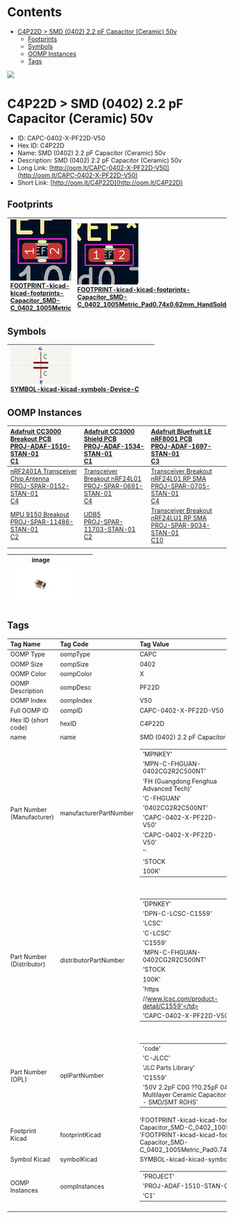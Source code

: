 



Contents
========

* [C4P22D > SMD (0402) 2.2 pF Capacitor (Ceramic) 50v](#c4p22d--smd-0402-22-pf-capacitor-ceramic-50v)
	* [Footprints](#footprints)
	* [Symbols](#symbols)
	* [OOMP Instances](#oomp-instances)
	* [Tags](#tags)
  
![][im]
# C4P22D > SMD (0402) 2.2 pF Capacitor (Ceramic) 50v

- ID: CAPC-0402-X-PF22D-V50
- Hex ID: C4P22D
- Name: SMD (0402) 2.2 pF Capacitor (Ceramic) 50v
- Description: SMD (0402) 2.2 pF Capacitor (Ceramic) 50v
- Long Link: [http://oom.lt/CAPC-0402-X-PF22D-V50](http://oom.lt/CAPC-0402-X-PF22D-V50)
- Short Link: [http://oom.lt/C4P22D](http://oom.lt/C4P22D)

## Footprints
  

|[![](https://raw.githubusercontent.com/oomlout/oomlout_OOMP_eda_V2/main/FOOTPRINT/kicad/kicad-footprints/Capacitor_SMD/C_0402_1005Metric/image_140.png)<br>FOOTPRINT-kicad-kicad-footprints-Capacitor_SMD-C_0402_1005Metric](https://github.com/oomlout/oomlout_OOMP_eda_V2/tree/main/FOOTPRINT/kicad/kicad-footprints/Capacitor_SMD/C_0402_1005Metric/)|[![](https://raw.githubusercontent.com/oomlout/oomlout_OOMP_eda_V2/main/FOOTPRINT/kicad/kicad-footprints/Capacitor_SMD/C_0402_1005Metric_Pad0.74x0.62mm_HandSolder/image_140.png)<br>FOOTPRINT-kicad-kicad-footprints-Capacitor_SMD-C_0402_1005Metric_Pad0.74x0.62mm_HandSolder](https://github.com/oomlout/oomlout_OOMP_eda_V2/tree/main/FOOTPRINT/kicad/kicad-footprints/Capacitor_SMD/C_0402_1005Metric_Pad0.74x0.62mm_HandSolder/)||
| :--- | :--- | :--- |

## Symbols
  

|[![](https://raw.githubusercontent.com/oomlout/oomlout_OOMP_eda_V2/main/SYMBOL/kicad/kicad-symbols/Device/C/image_140.png)<br>SYMBOL-kicad-kicad-symbols-Device-C](https://github.com/oomlout/oomlout_OOMP_eda_V2/tree/main/SYMBOL/kicad/kicad-symbols/Device/C/)|||
| :--- | :--- | :--- |

## OOMP Instances
  

|[Adafruit CC3000 Breakout PCB<br>PROJ-ADAF-1510-STAN-01<br>C1](https://github.com/oomlout/oomlout_OOMP_projects_V2/tree/main/PROJ/ADAF/1510/STAN/01/)|[Adafruit CC3000 Shield PCB<br>PROJ-ADAF-1534-STAN-01<br>C1](https://github.com/oomlout/oomlout_OOMP_projects_V2/tree/main/PROJ/ADAF/1534/STAN/01/)|[Adafruit Bluefruit LE nRF8001 PCB<br>PROJ-ADAF-1697-STAN-01<br>C3](https://github.com/oomlout/oomlout_OOMP_projects_V2/tree/main/PROJ/ADAF/1697/STAN/01/)|
| :--- | :--- | :--- |
|[nRF2401A Transceiver Chip Antenna<br>PROJ-SPAR-0152-STAN-01<br>C4](https://github.com/oomlout/oomlout_OOMP_projects_V2/tree/main/PROJ/SPAR/0152/STAN/01/)|[Transceiver Breakout nRF24L01<br>PROJ-SPAR-0691-STAN-01<br>C4](https://github.com/oomlout/oomlout_OOMP_projects_V2/tree/main/PROJ/SPAR/0691/STAN/01/)|[Transceiver Breakout nRF24L01 RP SMA<br>PROJ-SPAR-0705-STAN-01<br>C4](https://github.com/oomlout/oomlout_OOMP_projects_V2/tree/main/PROJ/SPAR/0705/STAN/01/)|
|[MPU 9150 Breakout<br>PROJ-SPAR-11486-STAN-01<br>C2](https://github.com/oomlout/oomlout_OOMP_projects_V2/tree/main/PROJ/SPAR/11486/STAN/01/)|[UDB5<br>PROJ-SPAR-11703-STAN-01<br>C2](https://github.com/oomlout/oomlout_OOMP_projects_V2/tree/main/PROJ/SPAR/11703/STAN/01/)|[Transceiver Breakout nRF24LU1 RP SMA<br>PROJ-SPAR-9034-STAN-01<br>C10](https://github.com/oomlout/oomlout_OOMP_projects_V2/tree/main/PROJ/SPAR/9034/STAN/01/)|
||||
  

|image<br>[![](https://raw.githubusercontent.com/oomlout/oomlout_OOMP_parts_V2/main/CAPC/0402/X/PF22D/V50/image_140.jpg)](https://github.com/oomlout/oomlout_OOMP_parts_V2/tree/main/CAPC/0402/X/PF22D/V50/image.jpg)||||
| :---: | :---: | :---: | :---: |

## Tags
  

|Tag Name|Tag Code|Tag Value|
| :--- | :--- | :--- |
|OOMP Type|oompType|CAPC|
|OOMP Size|oompSize|0402|
|OOMP Color|oompColor|X|
|OOMP Description|oompDesc|PF22D|
|OOMP Index|oompIndex|V50|
|Full OOMP ID|oompID|CAPC-0402-X-PF22D-V50|
|Hex ID (short code)|hexID|C4P22D|
|name|name|SMD (0402) 2.2 pF Capacitor (Ceramic) 50v|
|Part Number (Manufacturer)|manufacturerPartNumber|<table><tr><td>'MPNKEY'</td></tr><tr><td> 'MPN-C-FHGUAN-0402CG2R2C500NT'</td><td> 'MANUFACTURER'</td></tr><tr><td> 'FH (Guangdong Fenghua Advanced Tech)'</td><td> 'MANUCODE'</td></tr><tr><td> 'C-FHGUAN'</td><td> 'MPN'</td></tr><tr><td> '0402CG2R2C500NT'</td><td> 'OOMPIDPARTIAL'</td></tr><tr><td> 'CAPC-0402-X-PF22D-V50'</td><td> 'OOMPID'</td></tr><tr><td> 'CAPC-0402-X-PF22D-V50'</td><td> 'LINK'</td></tr><tr><td> ''</td><td> 'tags'</td></tr><tr><td> 'STOCK</td></tr><tr><td>100K'</td></tr></table></td><td> <table><tr><td>'MPNKEY'</td></tr><tr><td> 'MPN-C-MURATA-GRM1555C1H2R2CD01D'</td><td> 'MANUFACTURER'</td></tr><tr><td> 'Murata Electronics'</td><td> 'MANUCODE'</td></tr><tr><td> 'C-MURATA'</td><td> 'MPN'</td></tr><tr><td> 'GRM1555C1H2R2CD01D'</td><td> 'OOMPIDPARTIAL'</td></tr><tr><td> 'CAPC-0402-X-PF22D-V50'</td><td> 'OOMPID'</td></tr><tr><td> 'CAPC-0402-X-PF22D-V50'</td><td> 'LINK'</td></tr><tr><td> ''</td><td> 'tags'</td></tr><tr><td> </td></tr></table></td><td> <table><tr><td>'MPNKEY'</td></tr><tr><td> 'MPN-C-MURATA-GJM1555C1H2R2CB01D'</td><td> 'MANUFACTURER'</td></tr><tr><td> 'Murata Electronics'</td><td> 'MANUCODE'</td></tr><tr><td> 'C-MURATA'</td><td> 'MPN'</td></tr><tr><td> 'GJM1555C1H2R2CB01D'</td><td> 'OOMPIDPARTIAL'</td></tr><tr><td> 'CAPC-0402-X-PF22D-V50'</td><td> 'OOMPID'</td></tr><tr><td> 'CAPC-0402-X-PF22D-V50'</td><td> 'LINK'</td></tr><tr><td> ''</td><td> 'tags'</td></tr><tr><td> 'STOCK</td></tr><tr><td>1K'</td></tr></table></td><td> <table><tr><td>'MPNKEY'</td></tr><tr><td> 'MPN-C-MURATA-GRM1555C1H2R2CA01D'</td><td> 'MANUFACTURER'</td></tr><tr><td> 'Murata Electronics'</td><td> 'MANUCODE'</td></tr><tr><td> 'C-MURATA'</td><td> 'MPN'</td></tr><tr><td> 'GRM1555C1H2R2CA01D'</td><td> 'OOMPIDPARTIAL'</td></tr><tr><td> 'CAPC-0402-X-PF22D-V50'</td><td> 'OOMPID'</td></tr><tr><td> 'CAPC-0402-X-PF22D-V50'</td><td> 'LINK'</td></tr><tr><td> ''</td><td> 'tags'</td></tr><tr><td> 'STOCK</td></tr><tr><td>10K'</td></tr></table></td><td> <table><tr><td>'MPNKEY'</td></tr><tr><td> 'MPN-C-MURATA-GJM1555C1H2R2WB01D'</td><td> 'MANUFACTURER'</td></tr><tr><td> 'Murata Electronics'</td><td> 'MANUCODE'</td></tr><tr><td> 'C-MURATA'</td><td> 'MPN'</td></tr><tr><td> 'GJM1555C1H2R2WB01D'</td><td> 'OOMPIDPARTIAL'</td></tr><tr><td> 'CAPC-0402-X-PF22D-V50'</td><td> 'OOMPID'</td></tr><tr><td> 'CAPC-0402-X-PF22D-V50'</td><td> 'LINK'</td></tr><tr><td> ''</td><td> 'tags'</td></tr><tr><td> </td></tr></table></td><td> <table><tr><td>'MPNKEY'</td></tr><tr><td> 'MPN-C-EYANGS-C0402C0G2R2C500NTB'</td><td> 'MANUFACTURER'</td></tr><tr><td> 'EYANG(Shenzhen Eyang Tech Development)'</td><td> 'MANUCODE'</td></tr><tr><td> 'C-EYANGS'</td><td> 'MPN'</td></tr><tr><td> 'C0402C0G2R2C500NTB'</td><td> 'OOMPIDPARTIAL'</td></tr><tr><td> 'CAPC-0402-X-PF22D-V50'</td><td> 'OOMPID'</td></tr><tr><td> 'CAPC-0402-X-PF22D-V50'</td><td> 'LINK'</td></tr><tr><td> ''</td><td> 'tags'</td></tr><tr><td> 'STOCK</td></tr><tr><td>1K'</td></tr></table></td><td> <table><tr><td>'MPNKEY'</td></tr><tr><td> 'MPN-C-KEMET-C0402C229C5GAC7867'</td><td> 'MANUFACTURER'</td></tr><tr><td> 'KEMET'</td><td> 'MANUCODE'</td></tr><tr><td> 'C-KEMET'</td><td> 'MPN'</td></tr><tr><td> 'C0402C229C5GAC7867'</td><td> 'OOMPIDPARTIAL'</td></tr><tr><td> 'CAPC-0402-X-PF22D-V50'</td><td> 'OOMPID'</td></tr><tr><td> 'CAPC-0402-X-PF22D-V50'</td><td> 'LINK'</td></tr><tr><td> ''</td><td> 'tags'</td></tr><tr><td> 'STOCK</td></tr><tr><td>1K'</td></tr></table></td><td> <table><tr><td>'MPNKEY'</td></tr><tr><td> 'MPN-C-DARFON-C1005NP0229CGTS'</td><td> 'MANUFACTURER'</td></tr><tr><td> 'Darfon Elec'</td><td> 'MANUCODE'</td></tr><tr><td> 'C-DARFON'</td><td> 'MPN'</td></tr><tr><td> 'C1005NP0229CGTS'</td><td> 'OOMPIDPARTIAL'</td></tr><tr><td> 'CAPC-0402-X-PF22D-V50'</td><td> 'OOMPID'</td></tr><tr><td> 'CAPC-0402-X-PF22D-V50'</td><td> 'LINK'</td></tr><tr><td> ''</td><td> 'tags'</td></tr><tr><td> </td></tr></table></td><td> <table><tr><td>'MPNKEY'</td></tr><tr><td> 'MPN-C-SAMSUN-CL05C2R2CB5NNNC'</td><td> 'MANUFACTURER'</td></tr><tr><td> 'Samsung Electro-Mechanics'</td><td> 'MANUCODE'</td></tr><tr><td> 'C-SAMSUN'</td><td> 'MPN'</td></tr><tr><td> 'CL05C2R2CB5NNNC'</td><td> 'OOMPIDPARTIAL'</td></tr><tr><td> 'CAPC-0402-X-PF22D-V50'</td><td> 'OOMPID'</td></tr><tr><td> 'CAPC-0402-X-PF22D-V50'</td><td> 'LINK'</td></tr><tr><td> ''</td><td> 'tags'</td></tr><tr><td> </td></tr></table></td><td> <table><tr><td>'MPNKEY'</td></tr><tr><td> 'MPN-C-MURATA-GRM1555C1H2R2WA01D'</td><td> 'MANUFACTURER'</td></tr><tr><td> 'Murata Electronics'</td><td> 'MANUCODE'</td></tr><tr><td> 'C-MURATA'</td><td> 'MPN'</td></tr><tr><td> 'GRM1555C1H2R2WA01D'</td><td> 'OOMPIDPARTIAL'</td></tr><tr><td> 'CAPC-0402-X-PF22D-V50'</td><td> 'OOMPID'</td></tr><tr><td> 'CAPC-0402-X-PF22D-V50'</td><td> 'LINK'</td></tr><tr><td> ''</td><td> 'tags'</td></tr><tr><td> </td></tr></table></td><td> <table><tr><td>'MPNKEY'</td></tr><tr><td> 'MPN-C-WALSIN-RF15N2R2A500CT'</td><td> 'MANUFACTURER'</td></tr><tr><td> 'Walsin Tech Corp'</td><td> 'MANUCODE'</td></tr><tr><td> 'C-WALSIN'</td><td> 'MPN'</td></tr><tr><td> 'RF15N2R2A500CT'</td><td> 'OOMPIDPARTIAL'</td></tr><tr><td> 'CAPC-0402-X-PF22D-V50'</td><td> 'OOMPID'</td></tr><tr><td> 'CAPC-0402-X-PF22D-V50'</td><td> 'LINK'</td></tr><tr><td> ''</td><td> 'tags'</td></tr><tr><td> </td></tr></table></td><td> <table><tr><td>'MPNKEY'</td></tr><tr><td> 'MPN-C-YAGEO-CC0402CRNPO9BN2R2'</td><td> 'MANUFACTURER'</td></tr><tr><td> 'YAGEO'</td><td> 'MANUCODE'</td></tr><tr><td> 'C-YAGEO'</td><td> 'MPN'</td></tr><tr><td> 'CC0402CRNPO9BN2R2'</td><td> 'OOMPIDPARTIAL'</td></tr><tr><td> 'CAPC-0402-X-PF22D-V50'</td><td> 'OOMPID'</td></tr><tr><td> 'CAPC-0402-X-PF22D-V50'</td><td> 'LINK'</td></tr><tr><td> ''</td><td> 'tags'</td></tr><tr><td> 'STOCK</td></tr><tr><td>10K'</td></tr></table></td><td> <table><tr><td>'MPNKEY'</td></tr><tr><td> 'MPN-C-DARFON-C1005NP0229CGT'</td><td> 'MANUFACTURER'</td></tr><tr><td> 'Darfon Elec'</td><td> 'MANUCODE'</td></tr><tr><td> 'C-DARFON'</td><td> 'MPN'</td></tr><tr><td> 'C1005NP0229CGT'</td><td> 'OOMPIDPARTIAL'</td></tr><tr><td> 'CAPC-0402-X-PF22D-V50'</td><td> 'OOMPID'</td></tr><tr><td> 'CAPC-0402-X-PF22D-V50'</td><td> 'LINK'</td></tr><tr><td> ''</td><td> 'tags'</td></tr><tr><td> 'STOCK</td></tr><tr><td>1K'</td></tr></table></td><td> <table><tr><td>'MPNKEY'</td></tr><tr><td> 'MPN-C-WALSIN-MT15N2R2C500CT'</td><td> 'MANUFACTURER'</td></tr><tr><td> 'Walsin Tech Corp'</td><td> 'MANUCODE'</td></tr><tr><td> 'C-WALSIN'</td><td> 'MPN'</td></tr><tr><td> 'MT15N2R2C500CT'</td><td> 'OOMPIDPARTIAL'</td></tr><tr><td> 'CAPC-0402-X-PF22D-V50'</td><td> 'OOMPID'</td></tr><tr><td> 'CAPC-0402-X-PF22D-V50'</td><td> 'LINK'</td></tr><tr><td> ''</td><td> 'tags'</td></tr><tr><td> 'STOCK</td></tr><tr><td>1K'</td></tr></table></td><td> <table><tr><td>'MPNKEY'</td></tr><tr><td> 'MPN-C-WALSIN-0402N2R2C500CT'</td><td> 'MANUFACTURER'</td></tr><tr><td> 'Walsin Tech Corp'</td><td> 'MANUCODE'</td></tr><tr><td> 'C-WALSIN'</td><td> 'MPN'</td></tr><tr><td> '0402N2R2C500CT'</td><td> 'OOMPIDPARTIAL'</td></tr><tr><td> 'CAPC-0402-X-PF22D-V50'</td><td> 'OOMPID'</td></tr><tr><td> 'CAPC-0402-X-PF22D-V50'</td><td> 'LINK'</td></tr><tr><td> ''</td><td> 'tags'</td></tr><tr><td> 'STOCK</td></tr><tr><td>1K'</td></tr></table></td><td> <table><tr><td>'MPNKEY'</td></tr><tr><td> 'MPN-C-WALSIN-RF15N2R2C500CT'</td><td> 'MANUFACTURER'</td></tr><tr><td> 'Walsin Tech Corp'</td><td> 'MANUCODE'</td></tr><tr><td> 'C-WALSIN'</td><td> 'MPN'</td></tr><tr><td> 'RF15N2R2C500CT'</td><td> 'OOMPIDPARTIAL'</td></tr><tr><td> 'CAPC-0402-X-PF22D-V50'</td><td> 'OOMPID'</td></tr><tr><td> 'CAPC-0402-X-PF22D-V50'</td><td> 'LINK'</td></tr><tr><td> ''</td><td> 'tags'</td></tr><tr><td> 'STOCK</td></tr><tr><td>1K'</td></tr></table></td><td> <table><tr><td>'MPNKEY'</td></tr><tr><td> 'MPN-C-TAIYOY-UMK105CG2R2CV-F'</td><td> 'MANUFACTURER'</td></tr><tr><td> 'Taiyo Yuden'</td><td> 'MANUCODE'</td></tr><tr><td> 'C-TAIYOY'</td><td> 'MPN'</td></tr><tr><td> 'UMK105CG2R2CV-F'</td><td> 'OOMPIDPARTIAL'</td></tr><tr><td> 'CAPC-0402-X-PF22D-V50'</td><td> 'OOMPID'</td></tr><tr><td> 'CAPC-0402-X-PF22D-V50'</td><td> 'LINK'</td></tr><tr><td> ''</td><td> 'tags'</td></tr><tr><td> </td></tr></table></td><td> <table><tr><td>'MPNKEY'</td></tr><tr><td> 'MPN-C-YAGEO-CQ0402CRNPO9BN2R2'</td><td> 'MANUFACTURER'</td></tr><tr><td> 'YAGEO'</td><td> 'MANUCODE'</td></tr><tr><td> 'C-YAGEO'</td><td> 'MPN'</td></tr><tr><td> 'CQ0402CRNPO9BN2R2'</td><td> 'OOMPIDPARTIAL'</td></tr><tr><td> 'CAPC-0402-X-PF22D-V50'</td><td> 'OOMPID'</td></tr><tr><td> 'CAPC-0402-X-PF22D-V50'</td><td> 'LINK'</td></tr><tr><td> ''</td><td> 'tags'</td></tr><tr><td> 'STOCK</td></tr><tr><td>1K'</td></tr></table></td><td> <table><tr><td>'MPNKEY'</td></tr><tr><td> 'MPN-C-MURATA-GCM1555C1H2R2WA16D'</td><td> 'MANUFACTURER'</td></tr><tr><td> 'Murata Electronics'</td><td> 'MANUCODE'</td></tr><tr><td> 'C-MURATA'</td><td> 'MPN'</td></tr><tr><td> 'GCM1555C1H2R2WA16D'</td><td> 'OOMPIDPARTIAL'</td></tr><tr><td> 'CAPC-0402-X-PF22D-V50'</td><td> 'OOMPID'</td></tr><tr><td> 'CAPC-0402-X-PF22D-V50'</td><td> 'LINK'</td></tr><tr><td> ''</td><td> 'tags'</td></tr><tr><td> 'STOCK</td></tr><tr><td>10K'</td></tr></table></td><td> <table><tr><td>'MPNKEY'</td></tr><tr><td> 'MPN-C-PSAPRO-FN15N2R2C500PNG'</td><td> 'MANUFACTURER'</td></tr><tr><td> 'PSA(Prosperity Dielectrics)'</td><td> 'MANUCODE'</td></tr><tr><td> 'C-PSAPRO'</td><td> 'MPN'</td></tr><tr><td> 'FN15N2R2C500PNG'</td><td> 'OOMPIDPARTIAL'</td></tr><tr><td> 'CAPC-0402-X-PF22D-V50'</td><td> 'OOMPID'</td></tr><tr><td> 'CAPC-0402-X-PF22D-V50'</td><td> 'LINK'</td></tr><tr><td> ''</td><td> 'tags'</td></tr><tr><td> 'STOCK</td></tr><tr><td>1K'</td></tr></table></td><td> <table><tr><td>'MPNKEY'</td></tr><tr><td> 'MPN-C-KEMET-C0402C229C5GAC3112'</td><td> 'MANUFACTURER'</td></tr><tr><td> 'KEMET'</td><td> 'MANUCODE'</td></tr><tr><td> 'C-KEMET'</td><td> 'MPN'</td></tr><tr><td> 'C0402C229C5GAC3112'</td><td> 'OOMPIDPARTIAL'</td></tr><tr><td> 'CAPC-0402-X-PF22D-V50'</td><td> 'OOMPID'</td></tr><tr><td> 'CAPC-0402-X-PF22D-V50'</td><td> 'LINK'</td></tr><tr><td> ''</td><td> 'tags'</td></tr><tr><td> </td></tr></table></td><td> <table><tr><td>'MPNKEY'</td></tr><tr><td> 'MPN-C-KEMET-C0402C229J5GAC7867'</td><td> 'MANUFACTURER'</td></tr><tr><td> 'KEMET'</td><td> 'MANUCODE'</td></tr><tr><td> 'C-KEMET'</td><td> 'MPN'</td></tr><tr><td> 'C0402C229J5GAC7867'</td><td> 'OOMPIDPARTIAL'</td></tr><tr><td> 'CAPC-0402-X-PF22D-V50'</td><td> 'OOMPID'</td></tr><tr><td> 'CAPC-0402-X-PF22D-V50'</td><td> 'LINK'</td></tr><tr><td> ''</td><td> 'tags'</td></tr><tr><td> </td></tr></table></td><td> <table><tr><td>'MPNKEY'</td></tr><tr><td> 'MPN-C-VIIYON-V2R2C0402COG500NBT'</td><td> 'MANUFACTURER'</td></tr><tr><td> 'VIIYONG'</td><td> 'MANUCODE'</td></tr><tr><td> 'C-VIIYON'</td><td> 'MPN'</td></tr><tr><td> 'V2R2C0402COG500NBT'</td><td> 'OOMPIDPARTIAL'</td></tr><tr><td> 'CAPC-0402-X-PF22D-V50'</td><td> 'OOMPID'</td></tr><tr><td> 'CAPC-0402-X-PF22D-V50'</td><td> 'LINK'</td></tr><tr><td> ''</td><td> 'tags'</td></tr><tr><td> </td></tr></table></td><td> <table><tr><td>'MPNKEY'</td></tr><tr><td> 'MPN-C-TDK-CGA2B2C0G1H2R2CT0Y0F'</td><td> 'MANUFACTURER'</td></tr><tr><td> 'TDK'</td><td> 'MANUCODE'</td></tr><tr><td> 'C-TDK'</td><td> 'MPN'</td></tr><tr><td> 'CGA2B2C0G1H2R2CT0Y0F'</td><td> 'OOMPIDPARTIAL'</td></tr><tr><td> 'CAPC-0402-X-PF22D-V50'</td><td> 'OOMPID'</td></tr><tr><td> 'CAPC-0402-X-PF22D-V50'</td><td> 'LINK'</td></tr><tr><td> ''</td><td> 'tags'</td></tr><tr><td> 'STOCK</td></tr><tr><td>1K'</td></tr></table></td><td> <table><tr><td>'MPNKEY'</td></tr><tr><td> 'MPN-C-VISHAY-VJ0402A2R2CLAAJ32'</td><td> 'MANUFACTURER'</td></tr><tr><td> 'Vishay Intertech'</td><td> 'MANUCODE'</td></tr><tr><td> 'C-VISHAY'</td><td> 'MPN'</td></tr><tr><td> 'VJ0402A2R2CLAAJ32'</td><td> 'OOMPIDPARTIAL'</td></tr><tr><td> 'CAPC-0402-X-PF22D-V50'</td><td> 'OOMPID'</td></tr><tr><td> 'CAPC-0402-X-PF22D-V50'</td><td> 'LINK'</td></tr><tr><td> ''</td><td> 'tags'</td></tr><tr><td> </td></tr></table></td><td> <table><tr><td>'MPNKEY'</td></tr><tr><td> 'MPN-C-MURATA-GJM1555C1H2R2GB01D'</td><td> 'MANUFACTURER'</td></tr><tr><td> 'Murata Electronics'</td><td> 'MANUCODE'</td></tr><tr><td> 'C-MURATA'</td><td> 'MPN'</td></tr><tr><td> 'GJM1555C1H2R2GB01D'</td><td> 'OOMPIDPARTIAL'</td></tr><tr><td> 'CAPC-0402-X-PF22D-V50'</td><td> 'OOMPID'</td></tr><tr><td> 'CAPC-0402-X-PF22D-V50'</td><td> 'LINK'</td></tr><tr><td> ''</td><td> 'tags'</td></tr><tr><td> </td></tr></table>|
|Part Number (Distributor)|distributorPartNumber|<table><tr><td>'DPNKEY'</td></tr><tr><td> 'DPN-C-LCSC-C1559'</td><td> 'DISTRIBUTOR'</td></tr><tr><td> 'LCSC'</td><td> 'DISTRCODE'</td></tr><tr><td> 'C-LCSC'</td><td> 'DPN'</td></tr><tr><td> 'C1559'</td><td> 'MPN'</td></tr><tr><td> 'MPN-C-FHGUAN-0402CG2R2C500NT'</td><td> 'TAGS'</td></tr><tr><td> 'STOCK</td></tr><tr><td>100K'</td><td> 'LINK'</td></tr><tr><td> 'https</td></tr><tr><td>//www.lcsc.com/product-detail/C1559'</td><td> 'OOMPID'</td></tr><tr><td> 'CAPC-0402-X-PF22D-V50'</td></tr></table></td><td> <table><tr><td>'DPNKEY'</td></tr><tr><td> 'DPN-C-LCSC-C18219'</td><td> 'DISTRIBUTOR'</td></tr><tr><td> 'LCSC'</td><td> 'DISTRCODE'</td></tr><tr><td> 'C-LCSC'</td><td> 'DPN'</td></tr><tr><td> 'C18219'</td><td> 'MPN'</td></tr><tr><td> 'MPN-C-MURATA-GRM1555C1H2R2CD01D'</td><td> 'TAGS'</td></tr><tr><td> </td><td> 'LINK'</td></tr><tr><td> 'https</td></tr><tr><td>//www.lcsc.com/product-detail/C18219'</td><td> 'OOMPID'</td></tr><tr><td> 'CAPC-0402-X-PF22D-V50'</td></tr></table></td><td> <table><tr><td>'DPNKEY'</td></tr><tr><td> 'DPN-C-LCSC-C85880'</td><td> 'DISTRIBUTOR'</td></tr><tr><td> 'LCSC'</td><td> 'DISTRCODE'</td></tr><tr><td> 'C-LCSC'</td><td> 'DPN'</td></tr><tr><td> 'C85880'</td><td> 'MPN'</td></tr><tr><td> 'MPN-C-MURATA-GJM1555C1H2R2CB01D'</td><td> 'TAGS'</td></tr><tr><td> 'STOCK</td></tr><tr><td>1K'</td><td> 'LINK'</td></tr><tr><td> 'https</td></tr><tr><td>//www.lcsc.com/product-detail/C85880'</td><td> 'OOMPID'</td></tr><tr><td> 'CAPC-0402-X-PF22D-V50'</td></tr></table></td><td> <table><tr><td>'DPNKEY'</td></tr><tr><td> 'DPN-C-LCSC-C85938'</td><td> 'DISTRIBUTOR'</td></tr><tr><td> 'LCSC'</td><td> 'DISTRCODE'</td></tr><tr><td> 'C-LCSC'</td><td> 'DPN'</td></tr><tr><td> 'C85938'</td><td> 'MPN'</td></tr><tr><td> 'MPN-C-MURATA-GRM1555C1H2R2CA01D'</td><td> 'TAGS'</td></tr><tr><td> 'STOCK</td></tr><tr><td>10K'</td><td> 'LINK'</td></tr><tr><td> 'https</td></tr><tr><td>//www.lcsc.com/product-detail/C85938'</td><td> 'OOMPID'</td></tr><tr><td> 'CAPC-0402-X-PF22D-V50'</td></tr></table></td><td> <table><tr><td>'DPNKEY'</td></tr><tr><td> 'DPN-C-LCSC-C88887'</td><td> 'DISTRIBUTOR'</td></tr><tr><td> 'LCSC'</td><td> 'DISTRCODE'</td></tr><tr><td> 'C-LCSC'</td><td> 'DPN'</td></tr><tr><td> 'C88887'</td><td> 'MPN'</td></tr><tr><td> 'MPN-C-MURATA-GJM1555C1H2R2WB01D'</td><td> 'TAGS'</td></tr><tr><td> </td><td> 'LINK'</td></tr><tr><td> 'https</td></tr><tr><td>//www.lcsc.com/product-detail/C88887'</td><td> 'OOMPID'</td></tr><tr><td> 'CAPC-0402-X-PF22D-V50'</td></tr></table></td><td> <table><tr><td>'DPNKEY'</td></tr><tr><td> 'DPN-C-LCSC-C115624'</td><td> 'DISTRIBUTOR'</td></tr><tr><td> 'LCSC'</td><td> 'DISTRCODE'</td></tr><tr><td> 'C-LCSC'</td><td> 'DPN'</td></tr><tr><td> 'C115624'</td><td> 'MPN'</td></tr><tr><td> 'MPN-C-EYANGS-C0402C0G2R2C500NTB'</td><td> 'TAGS'</td></tr><tr><td> 'STOCK</td></tr><tr><td>1K'</td><td> 'LINK'</td></tr><tr><td> 'https</td></tr><tr><td>//www.lcsc.com/product-detail/C115624'</td><td> 'OOMPID'</td></tr><tr><td> 'CAPC-0402-X-PF22D-V50'</td></tr></table></td><td> <table><tr><td>'DPNKEY'</td></tr><tr><td> 'DPN-C-LCSC-C140939'</td><td> 'DISTRIBUTOR'</td></tr><tr><td> 'LCSC'</td><td> 'DISTRCODE'</td></tr><tr><td> 'C-LCSC'</td><td> 'DPN'</td></tr><tr><td> 'C140939'</td><td> 'MPN'</td></tr><tr><td> 'MPN-C-KEMET-C0402C229C5GAC7867'</td><td> 'TAGS'</td></tr><tr><td> 'STOCK</td></tr><tr><td>1K'</td><td> 'LINK'</td></tr><tr><td> 'https</td></tr><tr><td>//www.lcsc.com/product-detail/C140939'</td><td> 'OOMPID'</td></tr><tr><td> 'CAPC-0402-X-PF22D-V50'</td></tr></table></td><td> <table><tr><td>'DPNKEY'</td></tr><tr><td> 'DPN-C-LCSC-C147350'</td><td> 'DISTRIBUTOR'</td></tr><tr><td> 'LCSC'</td><td> 'DISTRCODE'</td></tr><tr><td> 'C-LCSC'</td><td> 'DPN'</td></tr><tr><td> 'C147350'</td><td> 'MPN'</td></tr><tr><td> 'MPN-C-DARFON-C1005NP0229CGTS'</td><td> 'TAGS'</td></tr><tr><td> </td><td> 'LINK'</td></tr><tr><td> 'https</td></tr><tr><td>//www.lcsc.com/product-detail/C147350'</td><td> 'OOMPID'</td></tr><tr><td> 'CAPC-0402-X-PF22D-V50'</td></tr></table></td><td> <table><tr><td>'DPNKEY'</td></tr><tr><td> 'DPN-C-LCSC-C159806'</td><td> 'DISTRIBUTOR'</td></tr><tr><td> 'LCSC'</td><td> 'DISTRCODE'</td></tr><tr><td> 'C-LCSC'</td><td> 'DPN'</td></tr><tr><td> 'C159806'</td><td> 'MPN'</td></tr><tr><td> 'MPN-C-SAMSUN-CL05C2R2CB5NNNC'</td><td> 'TAGS'</td></tr><tr><td> </td><td> 'LINK'</td></tr><tr><td> 'https</td></tr><tr><td>//www.lcsc.com/product-detail/C159806'</td><td> 'OOMPID'</td></tr><tr><td> 'CAPC-0402-X-PF22D-V50'</td></tr></table></td><td> <table><tr><td>'DPNKEY'</td></tr><tr><td> 'DPN-C-LCSC-C161547'</td><td> 'DISTRIBUTOR'</td></tr><tr><td> 'LCSC'</td><td> 'DISTRCODE'</td></tr><tr><td> 'C-LCSC'</td><td> 'DPN'</td></tr><tr><td> 'C161547'</td><td> 'MPN'</td></tr><tr><td> 'MPN-C-MURATA-GRM1555C1H2R2WA01D'</td><td> 'TAGS'</td></tr><tr><td> </td><td> 'LINK'</td></tr><tr><td> 'https</td></tr><tr><td>//www.lcsc.com/product-detail/C161547'</td><td> 'OOMPID'</td></tr><tr><td> 'CAPC-0402-X-PF22D-V50'</td></tr></table></td><td> <table><tr><td>'DPNKEY'</td></tr><tr><td> 'DPN-C-LCSC-C172862'</td><td> 'DISTRIBUTOR'</td></tr><tr><td> 'LCSC'</td><td> 'DISTRCODE'</td></tr><tr><td> 'C-LCSC'</td><td> 'DPN'</td></tr><tr><td> 'C172862'</td><td> 'MPN'</td></tr><tr><td> 'MPN-C-WALSIN-RF15N2R2A500CT'</td><td> 'TAGS'</td></tr><tr><td> </td><td> 'LINK'</td></tr><tr><td> 'https</td></tr><tr><td>//www.lcsc.com/product-detail/C172862'</td><td> 'OOMPID'</td></tr><tr><td> 'CAPC-0402-X-PF22D-V50'</td></tr></table></td><td> <table><tr><td>'DPNKEY'</td></tr><tr><td> 'DPN-C-LCSC-C189468'</td><td> 'DISTRIBUTOR'</td></tr><tr><td> 'LCSC'</td><td> 'DISTRCODE'</td></tr><tr><td> 'C-LCSC'</td><td> 'DPN'</td></tr><tr><td> 'C189468'</td><td> 'MPN'</td></tr><tr><td> 'MPN-C-YAGEO-CC0402CRNPO9BN2R2'</td><td> 'TAGS'</td></tr><tr><td> 'STOCK</td></tr><tr><td>10K'</td><td> 'LINK'</td></tr><tr><td> 'https</td></tr><tr><td>//www.lcsc.com/product-detail/C189468'</td><td> 'OOMPID'</td></tr><tr><td> 'CAPC-0402-X-PF22D-V50'</td></tr></table></td><td> <table><tr><td>'DPNKEY'</td></tr><tr><td> 'DPN-C-LCSC-C258490'</td><td> 'DISTRIBUTOR'</td></tr><tr><td> 'LCSC'</td><td> 'DISTRCODE'</td></tr><tr><td> 'C-LCSC'</td><td> 'DPN'</td></tr><tr><td> 'C258490'</td><td> 'MPN'</td></tr><tr><td> 'MPN-C-DARFON-C1005NP0229CGT'</td><td> 'TAGS'</td></tr><tr><td> 'STOCK</td></tr><tr><td>1K'</td><td> 'LINK'</td></tr><tr><td> 'https</td></tr><tr><td>//www.lcsc.com/product-detail/C258490'</td><td> 'OOMPID'</td></tr><tr><td> 'CAPC-0402-X-PF22D-V50'</td></tr></table></td><td> <table><tr><td>'DPNKEY'</td></tr><tr><td> 'DPN-C-LCSC-C335537'</td><td> 'DISTRIBUTOR'</td></tr><tr><td> 'LCSC'</td><td> 'DISTRCODE'</td></tr><tr><td> 'C-LCSC'</td><td> 'DPN'</td></tr><tr><td> 'C335537'</td><td> 'MPN'</td></tr><tr><td> 'MPN-C-WALSIN-MT15N2R2C500CT'</td><td> 'TAGS'</td></tr><tr><td> 'STOCK</td></tr><tr><td>1K'</td><td> 'LINK'</td></tr><tr><td> 'https</td></tr><tr><td>//www.lcsc.com/product-detail/C335537'</td><td> 'OOMPID'</td></tr><tr><td> 'CAPC-0402-X-PF22D-V50'</td></tr></table></td><td> <table><tr><td>'DPNKEY'</td></tr><tr><td> 'DPN-C-LCSC-C338141'</td><td> 'DISTRIBUTOR'</td></tr><tr><td> 'LCSC'</td><td> 'DISTRCODE'</td></tr><tr><td> 'C-LCSC'</td><td> 'DPN'</td></tr><tr><td> 'C338141'</td><td> 'MPN'</td></tr><tr><td> 'MPN-C-WALSIN-0402N2R2C500CT'</td><td> 'TAGS'</td></tr><tr><td> 'STOCK</td></tr><tr><td>1K'</td><td> 'LINK'</td></tr><tr><td> 'https</td></tr><tr><td>//www.lcsc.com/product-detail/C338141'</td><td> 'OOMPID'</td></tr><tr><td> 'CAPC-0402-X-PF22D-V50'</td></tr></table></td><td> <table><tr><td>'DPNKEY'</td></tr><tr><td> 'DPN-C-LCSC-C384676'</td><td> 'DISTRIBUTOR'</td></tr><tr><td> 'LCSC'</td><td> 'DISTRCODE'</td></tr><tr><td> 'C-LCSC'</td><td> 'DPN'</td></tr><tr><td> 'C384676'</td><td> 'MPN'</td></tr><tr><td> 'MPN-C-WALSIN-RF15N2R2C500CT'</td><td> 'TAGS'</td></tr><tr><td> 'STOCK</td></tr><tr><td>1K'</td><td> 'LINK'</td></tr><tr><td> 'https</td></tr><tr><td>//www.lcsc.com/product-detail/C384676'</td><td> 'OOMPID'</td></tr><tr><td> 'CAPC-0402-X-PF22D-V50'</td></tr></table></td><td> <table><tr><td>'DPNKEY'</td></tr><tr><td> 'DPN-C-LCSC-C386135'</td><td> 'DISTRIBUTOR'</td></tr><tr><td> 'LCSC'</td><td> 'DISTRCODE'</td></tr><tr><td> 'C-LCSC'</td><td> 'DPN'</td></tr><tr><td> 'C386135'</td><td> 'MPN'</td></tr><tr><td> 'MPN-C-TAIYOY-UMK105CG2R2CV-F'</td><td> 'TAGS'</td></tr><tr><td> </td><td> 'LINK'</td></tr><tr><td> 'https</td></tr><tr><td>//www.lcsc.com/product-detail/C386135'</td><td> 'OOMPID'</td></tr><tr><td> 'CAPC-0402-X-PF22D-V50'</td></tr></table></td><td> <table><tr><td>'DPNKEY'</td></tr><tr><td> 'DPN-C-LCSC-C389106'</td><td> 'DISTRIBUTOR'</td></tr><tr><td> 'LCSC'</td><td> 'DISTRCODE'</td></tr><tr><td> 'C-LCSC'</td><td> 'DPN'</td></tr><tr><td> 'C389106'</td><td> 'MPN'</td></tr><tr><td> 'MPN-C-YAGEO-CQ0402CRNPO9BN2R2'</td><td> 'TAGS'</td></tr><tr><td> 'STOCK</td></tr><tr><td>1K'</td><td> 'LINK'</td></tr><tr><td> 'https</td></tr><tr><td>//www.lcsc.com/product-detail/C389106'</td><td> 'OOMPID'</td></tr><tr><td> 'CAPC-0402-X-PF22D-V50'</td></tr></table></td><td> <table><tr><td>'DPNKEY'</td></tr><tr><td> 'DPN-C-LCSC-C437438'</td><td> 'DISTRIBUTOR'</td></tr><tr><td> 'LCSC'</td><td> 'DISTRCODE'</td></tr><tr><td> 'C-LCSC'</td><td> 'DPN'</td></tr><tr><td> 'C437438'</td><td> 'MPN'</td></tr><tr><td> 'MPN-C-MURATA-GCM1555C1H2R2WA16D'</td><td> 'TAGS'</td></tr><tr><td> 'STOCK</td></tr><tr><td>10K'</td><td> 'LINK'</td></tr><tr><td> 'https</td></tr><tr><td>//www.lcsc.com/product-detail/C437438'</td><td> 'OOMPID'</td></tr><tr><td> 'CAPC-0402-X-PF22D-V50'</td></tr></table></td><td> <table><tr><td>'DPNKEY'</td></tr><tr><td> 'DPN-C-LCSC-C525207'</td><td> 'DISTRIBUTOR'</td></tr><tr><td> 'LCSC'</td><td> 'DISTRCODE'</td></tr><tr><td> 'C-LCSC'</td><td> 'DPN'</td></tr><tr><td> 'C525207'</td><td> 'MPN'</td></tr><tr><td> 'MPN-C-PSAPRO-FN15N2R2C500PNG'</td><td> 'TAGS'</td></tr><tr><td> 'STOCK</td></tr><tr><td>1K'</td><td> 'LINK'</td></tr><tr><td> 'https</td></tr><tr><td>//www.lcsc.com/product-detail/C525207'</td><td> 'OOMPID'</td></tr><tr><td> 'CAPC-0402-X-PF22D-V50'</td></tr></table></td><td> <table><tr><td>'DPNKEY'</td></tr><tr><td> 'DPN-C-LCSC-C599589'</td><td> 'DISTRIBUTOR'</td></tr><tr><td> 'LCSC'</td><td> 'DISTRCODE'</td></tr><tr><td> 'C-LCSC'</td><td> 'DPN'</td></tr><tr><td> 'C599589'</td><td> 'MPN'</td></tr><tr><td> 'MPN-C-KEMET-C0402C229C5GAC3112'</td><td> 'TAGS'</td></tr><tr><td> </td><td> 'LINK'</td></tr><tr><td> 'https</td></tr><tr><td>//www.lcsc.com/product-detail/C599589'</td><td> 'OOMPID'</td></tr><tr><td> 'CAPC-0402-X-PF22D-V50'</td></tr></table></td><td> <table><tr><td>'DPNKEY'</td></tr><tr><td> 'DPN-C-LCSC-C599590'</td><td> 'DISTRIBUTOR'</td></tr><tr><td> 'LCSC'</td><td> 'DISTRCODE'</td></tr><tr><td> 'C-LCSC'</td><td> 'DPN'</td></tr><tr><td> 'C599590'</td><td> 'MPN'</td></tr><tr><td> 'MPN-C-KEMET-C0402C229J5GAC7867'</td><td> 'TAGS'</td></tr><tr><td> </td><td> 'LINK'</td></tr><tr><td> 'https</td></tr><tr><td>//www.lcsc.com/product-detail/C599590'</td><td> 'OOMPID'</td></tr><tr><td> 'CAPC-0402-X-PF22D-V50'</td></tr></table></td><td> <table><tr><td>'DPNKEY'</td></tr><tr><td> 'DPN-C-LCSC-C609889'</td><td> 'DISTRIBUTOR'</td></tr><tr><td> 'LCSC'</td><td> 'DISTRCODE'</td></tr><tr><td> 'C-LCSC'</td><td> 'DPN'</td></tr><tr><td> 'C609889'</td><td> 'MPN'</td></tr><tr><td> 'MPN-C-VIIYON-V2R2C0402COG500NBT'</td><td> 'TAGS'</td></tr><tr><td> </td><td> 'LINK'</td></tr><tr><td> 'https</td></tr><tr><td>//www.lcsc.com/product-detail/C609889'</td><td> 'OOMPID'</td></tr><tr><td> 'CAPC-0402-X-PF22D-V50'</td></tr></table></td><td> <table><tr><td>'DPNKEY'</td></tr><tr><td> 'DPN-C-LCSC-C694491'</td><td> 'DISTRIBUTOR'</td></tr><tr><td> 'LCSC'</td><td> 'DISTRCODE'</td></tr><tr><td> 'C-LCSC'</td><td> 'DPN'</td></tr><tr><td> 'C694491'</td><td> 'MPN'</td></tr><tr><td> 'MPN-C-TDK-CGA2B2C0G1H2R2CT0Y0F'</td><td> 'TAGS'</td></tr><tr><td> 'STOCK</td></tr><tr><td>1K'</td><td> 'LINK'</td></tr><tr><td> 'https</td></tr><tr><td>//www.lcsc.com/product-detail/C694491'</td><td> 'OOMPID'</td></tr><tr><td> 'CAPC-0402-X-PF22D-V50'</td></tr></table></td><td> <table><tr><td>'DPNKEY'</td></tr><tr><td> 'DPN-C-LCSC-C1514408'</td><td> 'DISTRIBUTOR'</td></tr><tr><td> 'LCSC'</td><td> 'DISTRCODE'</td></tr><tr><td> 'C-LCSC'</td><td> 'DPN'</td></tr><tr><td> 'C1514408'</td><td> 'MPN'</td></tr><tr><td> 'MPN-C-VISHAY-VJ0402A2R2CLAAJ32'</td><td> 'TAGS'</td></tr><tr><td> </td><td> 'LINK'</td></tr><tr><td> 'https</td></tr><tr><td>//www.lcsc.com/product-detail/C1514408'</td><td> 'OOMPID'</td></tr><tr><td> 'CAPC-0402-X-PF22D-V50'</td></tr></table></td><td> <table><tr><td>'DPNKEY'</td></tr><tr><td> 'DPN-C-LCSC-C1517505'</td><td> 'DISTRIBUTOR'</td></tr><tr><td> 'LCSC'</td><td> 'DISTRCODE'</td></tr><tr><td> 'C-LCSC'</td><td> 'DPN'</td></tr><tr><td> 'C1517505'</td><td> 'MPN'</td></tr><tr><td> 'MPN-C-MURATA-GJM1555C1H2R2GB01D'</td><td> 'TAGS'</td></tr><tr><td> </td><td> 'LINK'</td></tr><tr><td> 'https</td></tr><tr><td>//www.lcsc.com/product-detail/C1517505'</td><td> 'OOMPID'</td></tr><tr><td> 'CAPC-0402-X-PF22D-V50'</td></tr></table>|
|Part Number (OPL)|oplPartNumber|<table><tr><td>'code'</td></tr><tr><td> 'C-JLCC'</td><td> 'name'</td></tr><tr><td> 'JLC Parts Library'</td><td> 'partID'</td></tr><tr><td> 'C1559'</td><td> 'partName'</td></tr><tr><td> '50V 2.2pF C0G ??0.25pF 0402  Multilayer Ceramic Capacitors MLCC - SMD/SMT ROHS'</td></tr></table>|
|Footprint Kicad|footprintKicad|'FOOTPRINT-kicad-kicad-footprints-Capacitor_SMD-C_0402_1005Metric', 'FOOTPRINT-kicad-kicad-footprints-Capacitor_SMD-C_0402_1005Metric_Pad0.74x0.62mm_HandSolder'|
|Symbol Kicad|symbolKicad|SYMBOL-kicad-kicad-symbols-Device-C|
|OOMP Instances|oompInstances|<table><tr><td>'PROJECT'</td></tr><tr><td> 'PROJ-ADAF-1510-STAN-01'</td><td> 'ID'</td></tr><tr><td> 'C1'</td></tr></table></td><td> <table><tr><td>'PROJECT'</td></tr><tr><td> 'PROJ-ADAF-1534-STAN-01'</td><td> 'ID'</td></tr><tr><td> 'C1'</td></tr></table></td><td> <table><tr><td>'PROJECT'</td></tr><tr><td> 'PROJ-ADAF-1697-STAN-01'</td><td> 'ID'</td></tr><tr><td> 'C3'</td></tr></table></td><td> <table><tr><td>'PROJECT'</td></tr><tr><td> 'PROJ-SPAR-0152-STAN-01'</td><td> 'ID'</td></tr><tr><td> 'C4'</td></tr></table></td><td> <table><tr><td>'PROJECT'</td></tr><tr><td> 'PROJ-SPAR-0691-STAN-01'</td><td> 'ID'</td></tr><tr><td> 'C4'</td></tr></table></td><td> <table><tr><td>'PROJECT'</td></tr><tr><td> 'PROJ-SPAR-0705-STAN-01'</td><td> 'ID'</td></tr><tr><td> 'C4'</td></tr></table></td><td> <table><tr><td>'PROJECT'</td></tr><tr><td> 'PROJ-SPAR-11486-STAN-01'</td><td> 'ID'</td></tr><tr><td> 'C2'</td></tr></table></td><td> <table><tr><td>'PROJECT'</td></tr><tr><td> 'PROJ-SPAR-11703-STAN-01'</td><td> 'ID'</td></tr><tr><td> 'C2'</td></tr></table></td><td> <table><tr><td>'PROJECT'</td></tr><tr><td> 'PROJ-SPAR-9034-STAN-01'</td><td> 'ID'</td></tr><tr><td> 'C10'</td></tr></table>|
||||



[im]: image_450.jpg
